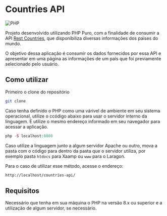 # Countries API

![PHP](https://img.shields.io/badge/php-%23777BB4.svg?style=for-the-badge&logo=php&logoColor=white)

Projeto desenvolvido utilizando PHP Puro, com a finalidade de consumir a API [Rest Countries](https://restcountries.com/), que disponibiliza diversas informações dos países do mundo. 

O objetivo dessa aplicação é consumir os dados fornecidos por essa API e apresentar em uma página as informações de um país que foi previamente selecionado pelo usuário.

## Como utilizar
Primeiro o clone do repositório

```bash
git clone
```

Caso tenha definido o PHP como uma várivel de ambiente em seu sistema operacional, utilize o ccódigo abaixo para usar o servidor interno da linguagem. E utilize o mesmo endereço informado em seu navegador para acessar a aplicação.

```php
php -S localhost:8080
```

Caso utilize a linguagem junto a algum servidor Apache ou outro, mova a pasta com o código para dentro da pasta que o servidor utiliza, por exemplo pasta `htdocs` para Xaamp ou `www` para o Laragon.

Para o caso de utilizar esse método, acesse o endereço:

```bash
http://localhost/countries-api/
```

## Requisitos
Necessário que tenha em sua máquina o PHP na versão 8.x ou superior e a utilização de algum servidor, se necessário. 
